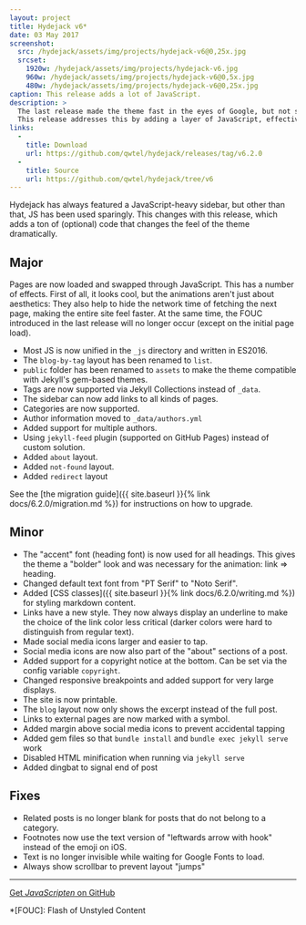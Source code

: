 ```yaml
---
layout: project
title: Hydejack v6*
date: 03 May 2017
screenshot:
  src: /hydejack/assets/img/projects/hydejack-v6@0,25x.jpg
  srcset:
    1920w: /hydejack/assets/img/projects/hydejack-v6.jpg
    960w: /hydejack/assets/img/projects/hydejack-v6@0,5x.jpg
    480w: /hydejack/assets/img/projects/hydejack-v6@0,25x.jpg
caption: This release adds a lot of JavaScript.
description: >
  The last release made the theme fast in the eyes of Google, but not so much in the eyes of its readers.
  This release addresses this by adding a layer of JavaScript, effectively turning the whole site into a single page app.
links:
  -
    title: Download
    url: https://github.com/qwtel/hydejack/releases/tag/v6.2.0
  -
    title: Source
    url: https://github.com/qwtel/hydejack/tree/v6
---
```


Hydejack has always featured a JavaScript-heavy sidebar, but other than that, JS has been used sparingly. This changes with this release, which adds a ton of (optional) code that changes the feel of the theme dramatically.

## Major
Pages are now loaded and swapped through JavaScript. This has a number of effects. First of all, it looks cool, but the animations aren't just about aesthetics: They also help to hide the network time of fetching the next page, making the entire site feel faster. At the same time, the FOUC introduced in the last release will no longer occur (except on the initial page load).

* Most JS is now unified in the `_js` directory and written in ES2016.
* The `blog-by-tag` layout has been renamed to `list`.
* `public` folder has been renamed to `assets` to make the theme compatible with Jekyll's gem-based themes.
* Tags are now supported via Jekyll Collections instead of `_data`.
* The sidebar can now add links to all kinds of pages.
* Categories are now supported.
* Author information moved to `_data/authors.yml`
* Added support for multiple authors.
* Using `jekyll-feed` plugin (supported on GitHub Pages) instead of custom solution.
* Added `about` layout.
* Added `not-found` layout.
* Added `redirect` layout

See the [the migration guide]({{ site.baseurl }}{% link docs/6.2.0/migration.md %}) for instructions on how to upgrade.

## Minor
* The "accent" font (heading font) is now used for all headings. This gives the theme a "bolder" look and was necessary for the animation: link => heading.
* Changed default text font from "PT Serif" to "Noto Serif".
* Added [CSS classes]({{ site.baseurl }}{% link docs/6.2.0/writing.md %}) for styling markdown content.
* Links have a new style. They now always display an underline to make the choice of the link color less critical (darker colors were hard to distinguish from regular text).
* Made social media icons larger and easier to tap.
* Social media icons are now also part of the "about" sections of a post.
* Added support for a copyright notice at the bottom. Can be set via the config variable `copyright`.
* Changed responsive breakpoints and added support for very large displays.
* The site is now printable.
* The `blog` layout now only shows the excerpt instead of the full post.
* Links to external pages are now marked with a symbol.
* Added margin above social media icons to prevent accidental tapping
* Added gem files so that `bundle install` and `bundle exec jekyll serve` work
* Disabled HTML minification when running via `jekyll serve`
* Added dingbat to signal end of post

## Fixes
* Related posts is no longer blank for posts that do not belong to a category.
* Footnotes now use the text version of "leftwards arrow with hook" instead of the emoji on iOS.
* Text is no longer invisible while waiting for Google Fonts to load.
* Always show scrollbar to prevent layout "jumps"

***

[Get *JavaScripten* on GitHub](https://github.com/qwtel/hydejack/releases/tag/v6.2.0)

*[FOUC]: Flash of Unstyled Content
